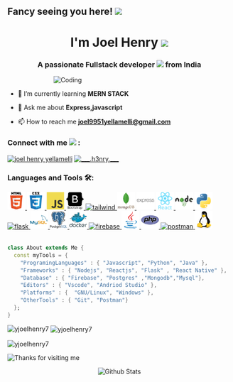  ## Fancy seeing you here! <img src="https://emojis.slackmojis.com/emojis/images/1588315024/8823/hyperkitty.gif?1588315024" width="30" />
 <h1 align="center">I'm Joel Henry <img src="https://emojis.slackmojis.com/emojis/images/1531849430/4246/blob-sunglasses.gif?1531849430" width="30"/>   </h1> 
<h3 align="center">A passionate Fullstack developer <img src="https://media.giphy.com/media/WUlplcMpOCEmTGBtBW/giphy.gif" width="30">   from India</h3>

<img align="right" alt="Coding" width="400"
src="https://media3.giphy.com/media/qgQUggAC3Pfv687qPC/giphy.gif?cid=790b7611589ec9db9577882872f46c37b40c77ac2f7c19d8&rid=giphy.gif">

<p align="left"> <a href="https://twitter.com/" target="blank"><img src="https://img.shields.io/twitter/follow/?logo=twitter&style=for-the-badge" alt="" /></a> </p>

- 🌱 I’m currently learning **MERN STACK**

- 💬 Ask me about **Express,javascript**

- 📫 How to reach me **joel9951yellamelli@gmail.com**


<h3 align="left">Connect with me <img src="https://emojis.slackmojis.com/emojis/images/1621024394/39092/cat-roll.gif?1621024394" width="28" /> :</h3>
<p align="left">
<a href="https://linkedin.com/in/joel henry yellamelli" target="blank"><img align="center" src="https://raw.githubusercontent.com/rahuldkjain/github-profile-readme-generator/master/src/images/icons/Social/linked-in-alt.svg" alt="joel henry yellamelli" height="30" width="40" /></a>
<a href="https://instagram.com/___.h3nry.___" target="blank"><img align="center" src="https://raw.githubusercontent.com/rahuldkjain/github-profile-readme-generator/master/src/images/icons/Social/instagram.svg" alt="___.h3nry.___" height="30" width="40" /></a>
</p>

<h3 align="left"> Languages and Tools 🛠️: </h3>
<p align="left"> 
  <a href="https://www.w3.org/html/" target="_blank" rel="noreferrer"> <img src="https://raw.githubusercontent.com/devicons/devicon/master/icons/html5/html5-original-wordmark.svg" alt="html5" width="40" height="40"/> </a> 
 <a href="https://www.w3schools.com/css/" target="_blank" rel="noreferrer"> <img src="https://raw.githubusercontent.com/devicons/devicon/master/icons/css3/css3-original-wordmark.svg" alt="css3" width="40" height="40"/> </a> 
 <a href="https://developer.mozilla.org/en-US/docs/Web/JavaScript" target="_blank" rel="noreferrer"> <img src="https://raw.githubusercontent.com/devicons/devicon/master/icons/javascript/javascript-original.svg" alt="javascript" width="40" height="40"/> </a>
<a href="https://getbootstrap.com" target="_blank" rel="noreferrer"> <img src="https://raw.githubusercontent.com/devicons/devicon/master/icons/bootstrap/bootstrap-plain-wordmark.svg" alt="bootstrap" width="40" height="40"/> </a>
 <a href="https://tailwindcss.com/" target="_blank" rel="noreferrer"> <img src="https://www.vectorlogo.zone/logos/tailwindcss/tailwindcss-icon.svg" alt="tailwind" width="40" height="40"/> </a>
<a href="https://www.mongodb.com/" target="_blank" rel="noreferrer"> <img src="https://raw.githubusercontent.com/devicons/devicon/master/icons/mongodb/mongodb-original-wordmark.svg" alt="mongodb" width="40" height="40"/> </a>
 <a href="https://expressjs.com" target="_blank" rel="noreferrer"> <img src="https://raw.githubusercontent.com/devicons/devicon/master/icons/express/express-original-wordmark.svg" alt="express" width="40" height="40"/> </a>
 <a href="https://reactjs.org/" target="_blank" rel="noreferrer"> <img src="https://raw.githubusercontent.com/devicons/devicon/master/icons/react/react-original-wordmark.svg" alt="react" width="40" height="40"/> </a>
 <a href="https://nodejs.org" target="_blank" rel="noreferrer"> <img src="https://raw.githubusercontent.com/devicons/devicon/master/icons/nodejs/nodejs-original-wordmark.svg" alt="nodejs" width="40" height="40"/> </a>
 <a href="https://www.python.org" target="_blank" rel="noreferrer"> <img src="https://raw.githubusercontent.com/devicons/devicon/master/icons/python/python-original.svg" alt="python" width="40" height="40"/> </a> 
<a href="https://flask.palletsprojects.com/" target="_blank" rel="noreferrer"> <img src="https://www.vectorlogo.zone/logos/pocoo_flask/pocoo_flask-icon.svg" alt="flask" width="40" height="40"/> </a>
 <a href="https://www.mysql.com/" target="_blank" rel="noreferrer"> <img src="https://raw.githubusercontent.com/devicons/devicon/master/icons/mysql/mysql-original-wordmark.svg" alt="mysql" width="40" height="40"/> </a>
 <a href="https://www.postgresql.org" target="_blank" rel="noreferrer"> <img src="https://raw.githubusercontent.com/devicons/devicon/master/icons/postgresql/postgresql-original-wordmark.svg" alt="postgresql" width="40" height="40"/> </a>
 <a href="https://www.docker.com/" target="_blank" rel="noreferrer"> <img src="https://raw.githubusercontent.com/devicons/devicon/master/icons/docker/docker-original-wordmark.svg" alt="docker" width="40" height="40"/> </a> <a href="https://flask.palletsprojects.com/" target="_blank" rel="noreferrer">
 <a href="https://firebase.google.com/" target="_blank" rel="noreferrer"> <img src="https://www.vectorlogo.zone/logos/firebase/firebase-icon.svg" alt="firebase" width="40" height="40"/> </a> <a href="https://www.java.com" target="_blank" rel="noreferrer"> <img src="https://raw.githubusercontent.com/devicons/devicon/master/icons/java/java-original.svg" alt="java" width="40" height="40"/> </a>    <a href="https://www.php.net" target="_blank" rel="noreferrer"> <img src="https://raw.githubusercontent.com/devicons/devicon/master/icons/php/php-original.svg" alt="php" width="40" height="40"/> </a> <a href="https://postman.com" target="_blank" rel="noreferrer"> <img src="https://www.vectorlogo.zone/logos/getpostman/getpostman-icon.svg" alt="postman" width="40" height="40"/> </a> 
<a href="https://www.linux.org/" target="_blank" rel="noreferrer"> <img src="https://raw.githubusercontent.com/devicons/devicon/master/icons/linux/linux-original.svg" alt="linux" width="40" height="40"/> </a>
</p>

```dart

class About extends Me { 
  const myTools = {  
    "ProgramingLanguages" : { "Javascript", "Python", "Java" },
    "Frameworks" : { "Nodejs", "Reactjs", "Flask" , "React Native" },
    "Database" : { "Firebase", "Postgres" ,"Mongodb","Mysql"},
    "Editors" : { "Vscode", "Andriod Studio" },
    "Platforms" : {  "GNU/Linux", "Windows" },
    "OtherTools" : { "Git", "Postman"}
  };
}
```


<p><img align="left" src="https://github-readme-stats.vercel.app/api/top-langs?username=yjoelhenry7&show_icons=true&locale=en&layout=compact&theme=radical" alt="yjoelhenry7" /></p>

<p>&nbsp;<img align="center" src="https://github-readme-stats.vercel.app/api?username=yjoelhenry7&show_icons=true&locale=en&theme=radical" alt="yjoelhenry7" /></p>

<p><img align="center" src="https://github-readme-streak-stats.herokuapp.com/?user=yjoelhenry7&theme=radical" alt="yjoelhenry7" /></p>


<img height="120" alt="Thanks for visiting me" width="100%" src="https://raw.githubusercontent.com/BrunnerLivio/brunnerlivio/master/images/marquee.svg" />

<p align="center">
        <img src="https://raw.githubusercontent.com/mayhemantt/mayhemantt/Update/svg/Bottom.svg" alt="Github Stats" />
</p>
